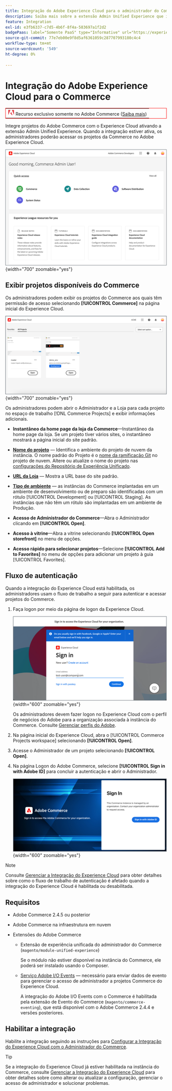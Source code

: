```yaml
---
title: Integração do Adobe Experience Cloud para o administrador do Commerce
description: Saiba mais sobre a extensão Admin Unified Experience que integra o Commerce com o Experience Cloud para que os clientes possam acessar projetos do Commerce na página inicial do Experience Cloud.
feature: Integration
exl-id: e3fb6337-c7d5-4b6f-8f4a-583697a1f2d2
badgePaas: label="Somente PaaS" type="Informative" url="https://experienceleague.adobe.com/en/docs/commerce/user-guides/product-solutions" tooltip="Aplica-se somente a projetos do Adobe Commerce na nuvem (infraestrutura do PaaS gerenciada pela Adobe) e a projetos locais."
source-git-commit: 77e7eb00e9f8d5af6361059c287707993180c4c4
workflow-type: tm+mt
source-wordcount: '549'
ht-degree: 0%

---
```


# Integração do Adobe Experience Cloud para o Commerce

<table style="border:1px solid red">
<tr><td><img alt="Recurso do Adobe Commerce" src="../assets/adobe-logo.svg" width="20" height="20" /> Recurso exclusivo somente no Adobe Commerce (<a href="https://experienceleague.adobe.com/docs/commerce-admin/user-guides/home.html#product-editions">Saiba mais</a>)</td></tr>
</table>

Integre projetos do Adobe Commerce com o Experience Cloud ativando a extensão Admin Unified Experience. Quando a integração estiver ativa, os administradores poderão acessar os projetos da Commerce no Adobe Experience Cloud.

![Acessar o Commerce pela home page do Experience Cloud](./assets/admin-uex-home-page.png){width="700" zoomable="yes"}

## Exibir projetos disponíveis do Commerce

Os administradores podem exibir os projetos do Commerce aos quais têm permissão de acesso selecionando **[!UICONTROL Commerce]** na página inicial do Experience Cloud.

![Espaço de trabalho do Commerce Projects no Experience Cloud](./assets/admin-uex-commerce-projects-home.png){width="700" zoomable="yes"}

Os administradores podem abrir o Administrador e a Loja para cada projeto no espaço de trabalho [!DNL Commerce Projects] e exibir informações adicionais.

- **Instantâneo da home page da loja da Commerce**—Instantâneo da home page da loja. Se um projeto tiver vários sites, o instantâneo mostrará a página inicial do site padrão.

- **[Nome do projeto](https://experienceleague.adobe.com/docs/commerce-cloud-service/user-guide/architecture/pro-develop-deploy-workflow.html)** — Identifica o ambiente do projeto de nuvem da instância. O nome padrão do Projeto é o [nome da ramificação Git](https://experienceleague.adobe.com/docs/commerce-cloud-service/user-guide/project/console-branches.html) no projeto de nuvem. Altere ou atualize o nome do projeto nas [configurações do Repositório de Experiência Unificado](admin-unified-experience-integration-manage.md#manage-the-integration-from-the-admin).

- **[URL da Loja](../stores-purchase/store-urls.md)** — Mostra a URL base do site padrão.

- **[Tipo de ambiente](https://experienceleague.adobe.com/docs/commerce-cloud-service/user-guide/architecture/pro-develop-deploy-workflow.html)** — as instâncias do Commerce implantadas em um ambiente de desenvolvimento ou de preparo são identificadas com um rótulo [!UICONTROL Development] ou [!UICONTROL Staging]. As instâncias que não têm um rótulo são implantadas em um ambiente de Produção.

- **Acesso de Administrador do Commerce**—Abra o Administrador clicando em **[!UICONTROL Open]**.

- **Acesso à vitrine**—Abra a vitrine selecionando **[!UICONTROL Open storefront]** no menu de opções.

- **Acesso rápido para selecionar projetos**—Selecione **[!UICONTROL Add to Favorites]** no menu de opções para adicionar um projeto à guia [!UICONTROL Favorites].

## Fluxo de autenticação

Quando a integração do Experience Cloud está habilitada, os administradores usam o fluxo de trabalho a seguir para autenticar e acessar projetos do Commerce.

1. Faça logon por meio da página de logon da Experience Cloud.

   ![Página de Entrada do Experience Cloud](./assets/admin-uex-experience-cloud-login.png){width="600" zoomable="yes"}

   Os administradores devem fazer logon no Experience Cloud com o perfil de negócios do Adobe para a organização associada à instância do Commerce. Consulte [Gerenciar perfis do Adobe](https://helpx.adobe.com/enterprise/using/manage-adobe-profiles.html).

1. Na página inicial do Experience Cloud, abra o [!UICONTROL Commerce Projects workspace] selecionando **[!UICONTROL Open]**.

1. Acesse o Administrador de um projeto selecionando **[!UICONTROL Open]**.

1. Na página Logon do Adobe Commerce, selecione **[!UICONTROL Sign in with Adobe ID]** para concluir a autenticação e abrir o Administrador.

   ![Página de Entrada do Adobe Commerce](./assets/admin-adobeid-login.png){width="600" zoomable="yes"}

>[!NOTE]
>
>Consulte [Gerenciar a Integração do Experience Cloud](admin-unified-experience-integration-manage.md) para obter detalhes sobre como o fluxo de trabalho de autenticação é afetado quando a integração do Experience Cloud é habilitada ou desabilitada.

## Requisitos

- Adobe Commerce 2.4.5 ou posterior
- Adobe Commerce na infraestrutura em nuvem
- Extensões do Adobe Commerce

   - Extensão de experiência unificada do administrador do Commerce (`magento/module-unified-experience`)

     Se o módulo não estiver disponível na instância do Commerce, ele poderá ser instalado usando o Composer.

   - [Serviço Adobe I/O Events](https://developer.adobe.com/commerce/extensibility/events/) — necessário para enviar dados de evento para gerenciar o acesso de administrador a projetos Commerce do Experience Cloud.

     A integração do Adobe I/O Events com o Commerce é habilitada pela extensão de Evento do Commerce (`magento/commerce-eventing`), que está disponível com o Adobe Commerce 2.4.4 e versões posteriores.

## Habilitar a integração

Habilite a integração seguindo as instruções para [Configurar a Integração do Experience Cloud com o Administrador do Commerce](admin-unified-experience-integration-configure.md).

>[!TIP]
>
>Se a integração do Experience Cloud já estiver habilitada na instância do Commerce, consulte [Gerenciar a Integração do Experience Cloud](admin-unified-experience-integration-manage.md) para obter detalhes sobre como alterar ou atualizar a configuração, gerenciar o acesso de administrador e solucionar problemas.

